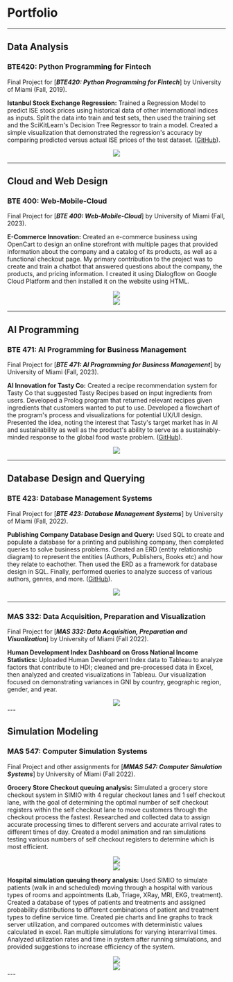 # Portfolio
---
## Data Analysis

### BTE420: Python Programming for Fintech

Final Project for [***BTE420: Python Programming for Fintech***] by University of Miami (Fall, 2019).

**Istanbul Stock Exchange Regression:** Trained a Regression Model to predict ISE stock prices using historical data of other international indices as inputs. Split the data into train and test sets, then used the training set and the SciKitLearn's Decision Tree Regressor to train a model. Created a simple visualization that demonstrated the regression's accuracy by comparing predicted versus actual ISE prices of the test dataset.  ([GitHub](https://github.com/mikhalastepek/Istanbul-Stock-Exchange-Regression/blob/9eb411ce98719909cb44e708834aff1d285c1f58/final_project_bte420.ipynb)).


<center><img src="images/fintechgraph.png"/></center>

---
## Cloud and Web Design

### BTE 400: Web-Mobile-Cloud

Final Project for [***BTE 400: Web-Mobile-Cloud***] by University of Miami (Fall, 2023).

**E-Commerce Innovation:** Created an e-commerce business using OpenCart to design an online storefront with multiple pages that provided information about the company and a catalog of its products, as well as a functional checkout page. My primary contribution to the project was to create and train a chatbot that answered questions about the company, the products, and pricing information. I created it using Dialogflow on Google Cloud Platform and then installed it on the website using HTML.

<center><img src="images/Dflow1.png"/></center>
<center><img src="images/opencart.png"/></center>

---

## AI Programming

### BTE 471: AI Programming for Business Management

Final Project for [***BTE 471: AI Programming for Business Management***] by University of Miami (Fall, 2023).

**AI Innovation for Tasty Co:** Created a recipe recommendation system for Tasty Co that suggested Tasty Recipes based on input ingredients from users. Developed a Prolog program that returned relevant recipes given ingredients that customers wanted to put to use. Developed a flowchart of the program's process and visualizations for potential UX/UI design. Presented the idea, noting the interest that Tasty's target market has in AI and sustainability as well as the product's ability to serve as a sustainably-minded response to the global food waste problem. ([GitHub](https://github.com/mikhalastepek/Tasty-AI)).

<center><img src="images/foodviz.png"/></center>

---

## Database Design and Querying

### BTE 423: Database Management Systems

Final Project for [***BTE 423: Database Management Systems***] by University of Miami (Fall, 2022).

**Publishing Company Database Design and Query:** Used SQL to create and populate a database for a printing and publishing company, then completed queries to solve business problems. Created an ERD (entity relationship diagram) to represent the entities (Authors, Publishers, Books etc) and how they relate to eachother. Then used the ERD as a framework for database design in SQL. Finally, performed queries to analyze success of various authors, genres, and more. ([GitHub](https://github.com/mikhalastepek/U-R-Published-Database-Design/blob/92fcfffdcc4a2bd41059b0b982fbbf37005e9836/database-and-queries.sql)).


<center><img src="images/ERD.png"/></center>

---

### MAS 332: Data Acquisition, Preparation and Visualization

Final Project for [***MAS 332: Data Acquisition, Preparation and Visualization***] by University of Miami (Fall 2022).

**Human Development Index Dashboard on Gross National Income Statistics:** Uploaded Human Development Index data to Tableau to analyze factors that contribute to HDI; cleaned and pre-processed data in Excel, then analyzed and created visualizations in Tableau. Our visualization focused on demonstrating variances in GNI by country, geographic region, gender, and year.


<center><img src="images/GNI-Stats-screenshot.png"/></center>
---

## Simulation Modeling

### MAS 547: Computer Simulation Systems

Final Project and other assignments for [***MMAS 547: Computer Simulation Systems***] by University of Miami (Fall 2022).

**Grocery Store Checkout queuing analysis:** Simulated a grocery store checkout system in SIMIO with 4 regular checkout lanes and 1 self checkout lane, with the goal of determining the optimal number of self checkout registers within the self checkout lane to move customers through the checkout process the fastest. Researched and collected data to assign accurate processing times to different servers and accurate arrival rates to different times of day. Created a model animation and ran simulations testing various numbers of self checkout registers to determine which is most efficient.


<center><img src="images/GNI-Stats-screenshot.png"/></center>
<center><img src="images/GNI-Stats-screenshot.png"/></center>

**Hospital simulation queuing theory analysis:** Used SIMIO to simulate patients (walk in and scheduled) moving through a hospital with various types of rooms and appointments (Lab, Triage, XRay, MRI, EKG, treatment). Created a database of types of patients and treatments and assigned probability distributions to different combinations of patient and treatment types to define service time. Created pie charts and line graphs to track server utilization, and compared outcomes with deterministic values calculated in excel. Ran multiple simulations for varying interarrival times. Analyzed utilization rates and time in system after running simulations, and provided suggestions to increase efficiency of the system.


<center><img src="images/GNI-Stats-screenshot.png"/></center>
<center><img src="images/GNI-Stats-screenshot.png"/></center>
---

